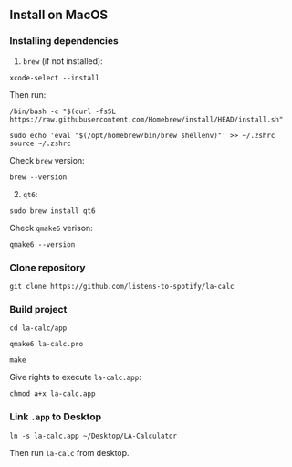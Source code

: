 ## Install on MacOS

### Installing dependencies

1. `brew` (if not installed):
```
xcode-select --install
```
Then run:
```
/bin/bash -c "$(curl -fsSL https://raw.githubusercontent.com/Homebrew/install/HEAD/install.sh"
```
```
sudo echo 'eval "$(/opt/homebrew/bin/brew shellenv)"' >> ~/.zshrc
source ~/.zshrc
```
Check `brew` version:
```
brew --version
```

2. `qt6`:
```
sudo brew install qt6
```
Check `qmake6` verison:
```
qmake6 --version
```

### Clone repository

```
git clone https://github.com/listens-to-spotify/la-calc
```

### Build project

```
cd la-calc/app
```
```
qmake6 la-calc.pro
```
```
make
```

Give rights to execute `la-calc.app`:

```
chmod a+x la-calc.app
```

### Link `.app` to Desktop

```
ln -s la-calc.app ~/Desktop/LA-Calculator
```

Then run `la-calc` from desktop.
